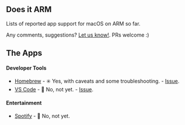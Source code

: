 Does it ARM
----

Lists of reported app support for macOS on ARM so far. 

Any comments, suggestions? [Let us know!](https://github.com/ThatGuySam/doesitarm/issues). PRs welcome :) 


## The Apps

#### Developer Tools

* [Homebrew](https://brew.sh/) - ✳️ Yes, with caveats and some troubleshooting. - [Issue](https://github.com/Homebrew/brew/issues/7857). 
* [VS Code](https://code.visualstudio.com/) - 🚫 No, not yet. - [Issue](https://github.com/microsoft/vscode/issues/101724). 


#### Entertainment

* [Spotify](https://www.spotify.com/us/download/mac/) - 🚫 No, not yet.

